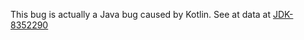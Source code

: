This bug is actually a Java bug caused by Kotlin. See at data at [JDK-8352290](../../Java/JDK-8352290/)